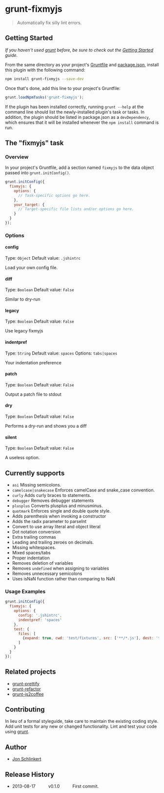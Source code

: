 # grunt-fixmyjs

> Automatically fix silly lint errors.

## Getting Started
_If you haven't used [grunt][] before, be sure to check out the [Getting Started][] guide._

From the same directory as your project's [Gruntfile][Getting Started] and [package.json][], install this plugin with the following command:

```bash
npm install grunt-fixmyjs --save-dev
```

Once that's done, add this line to your project's Gruntfile:

```js
grunt.loadNpmTasks('grunt-fixmyjs');
```

If the plugin has been installed correctly, running `grunt --help` at the command line should list the newly-installed plugin's task or tasks. In addition, the plugin should be listed in package.json as a `devDependency`, which ensures that it will be installed whenever the `npm install` command is run.

[grunt]: http://gruntjs.com/
[Getting Started]: https://github.com/gruntjs/grunt/blob/devel/docs/getting_started.md
[package.json]: https://npmjs.org/doc/json.html

## The "fixmyjs" task

### Overview
In your project's Gruntfile, add a section named `fixmyjs` to the data object passed into `grunt.initConfig()`.

```js
grunt.initConfig({
  fixmyjs: {
    options: {
      // Task-specific options go here.
    },
    your_target: {
      // Target-specific file lists and/or options go here.
    }
  }
});
```

### Options

#### config
Type: `Object`
Default value: `.jshintrc`

Load your own config file.

#### diff
Type: `Boolean`
Default value: `False`

Similar to dry-run

#### legacy
Type: `Boolean`
Default value: `False`

Use legacy fixmyjs

#### indentpref
Type: `String`
Default value: `spaces`
Options: `tabs|spaces`

Your indentation preference

#### patch
Type: `Boolean`
Default value: `False`

Output a patch file to stdout

#### dry
Type: `Boolean`
Default value: `False`

Performs a dry-run and shows you a diff

#### silent
Type: `Boolean`
Default value: `False`

A useless option.

## Currently supports

* `asi` Missing semicolons.
* `camelcase|snakecase` Enforces camelCase and snake_case convention.
* `curly` Adds curly braces to statements.
* `debugger` Removes debugger statements
* `plusplus` Converts plusplus and minusminus.
* `quotmark` Enforces single and double quote style.
* Adds parenthesis when invoking a constructor
* Adds the radix parameter to parseInt
* Convert to use array literal and object literal
* Dot notation conversion
* Extra trailing commas
* Leading and trailing zeroes on decimals.
* Missing whitespaces.
* Mixed spaces/tabs
* Proper indentation
* Removes deletion of variables
* Removes `undefined` when assigning to variables
* Removes unnecessary semicolons
* Uses isNaN function rather than comparing to NaN

### Usage Examples

```js
grunt.initConfig({
  fixmyjs: {
    options: {
      config: '.jshintrc',
      indentpref: 'spaces'
    },
    test: {
      files: [
        {expand: true, cwd: 'test/fixtures', src: ['**/*.js'], dest: 'test/actual/', ext: '.js'}
      ]
    }
  }
});
```

## Related projects

* [grunt-prettify](https://github.com/jonschlinkert/grunt-prettify)
* [grunt-refactor](https://github.com/jonschlinkert/grunt-refactor)
* [grunt-js2coffee](https://github.com/jonschlinkert/grunt-js2coffee)


## Contributing
In lieu of a formal styleguide, take care to maintain the existing coding style. Add unit tests for any new or changed functionality. Lint and test your code using [grunt][].


## Author

* [Jon Schlinkert](https://github.com/jonschlinkert)


## Release History

 * 2013-08-17   v0.1.0   First commit.
